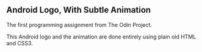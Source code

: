 ## Android Logo, With Subtle Animation

The first programming assignment from The Odin Project. 

This Android logo and the animation are done entirely using plain old HTML and CSS3. 